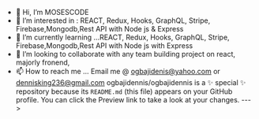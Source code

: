 - 👋 Hi, I’m MOSESCODE
- 👀 I’m interested in : REACT, Redux, Hooks, GraphQL, Stripe, Firebase,Mongodb,Rest API with Node js & Express 
- 🌱 I’m currently learning ...REACT, Redux, Hooks, GraphQL, Stripe, Firebase,Mongodb,Rest API with Node js  with Express 
- 💞️ I’m looking to collaborate with any team building project on react, majorly fronend, 
- 📫 How to reach me ... Email me @ ogbajidenis@yahoo.com or dennisking236@gmail.com
ogbajidennis/ogbajidennis is a ✨ special ✨ repository because its `README.md` (this file) appears on your GitHub profile.
You can click the Preview link to take a look at your changes.
--->
